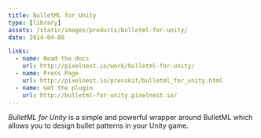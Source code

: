 ```yaml
---
title: BulletML for Unity
type: [library]
assets: /static/images/products/bulletml-for-unity/
date: 2014-04-08

links:
  - name: Read the docs
    url: http://pixelnest.io/work/bulletml-for-unity/
  - name: Press Page
    url: http://pixelnest.io/presskit/bulletml_for_unity.html
  - name: Get the plugin
    url: http://bulletml-for-unity.pixelnest.io/
---
```


_BulletML for Unity_ is a simple and powerful wrapper around BulletML which allows you to design bullet patterns in your Unity game.
